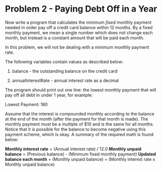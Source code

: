# Problem 2 - Paying Debt Off in a Year

Now write a program that calculates the minimum *fixed* monthly payment needed in order pay off a credit card balance within 12 months. By a fixed monthly payment, we mean a single number which does not change each month, but instead is a constant amount that will be paid each month.

In this problem, we will not be dealing with a minimum monthly payment rate.

The following variables contain values as described below:

1. balance - the outstanding balance on the credit card

1. annualInterestRate - annual interest rate as a decimal

The program should print out one line: the lowest monthly payment that will pay off all debt in under 1 year, for example:

Lowest Payment: 180 

Assume that the interest is compounded monthly according to the balance at the end of the month (after the payment for that month is made). The monthly payment must be a multiple of $10 and is the same for all months. Notice that it is possible for the balance to become negative using this payment scheme, which is okay. A summary of the required math is found below:

**Monthly interest rate** = (Annual interest rate) / 12.0
**Monthly unpaid balance** = (Previous balance) - (Minimum fixed monthly payment)
**Updated balance each month** = (Monthly unpaid balance) + (Monthly interest rate x Monthly unpaid balance)